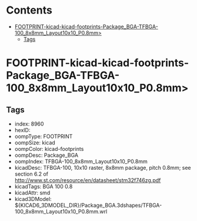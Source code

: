 



Contents
========

* [FOOTPRINT-kicad-kicad-footprints-Package_BGA-TFBGA-100_8x8mm_Layout10x10_P0.8mm>](#footprint-kicad-kicad-footprints-package_bga-tfbga-100_8x8mm_layout10x10_p08mm)
	* [Tags](#tags)

# FOOTPRINT-kicad-kicad-footprints-Package_BGA-TFBGA-100_8x8mm_Layout10x10_P0.8mm>

## Tags

- index: 8960
- hexID: 
- oompType: FOOTPRINT
- oompSize: kicad
- oompColor: kicad-footprints
- oompDesc: Package_BGA
- oompIndex: TFBGA-100_8x8mm_Layout10x10_P0.8mm
- kicadDesc: TFBGA-100, 10x10 raster, 8x8mm package, pitch 0.8mm; see section 6.2 of http://www.st.com/resource/en/datasheet/stm32f746zg.pdf
- kicadTags: BGA 100 0.8
- kicadAttr: smd
- kicad3DModel: ${KICAD6_3DMODEL_DIR}/Package_BGA.3dshapes/TFBGA-100_8x8mm_Layout10x10_P0.8mm.wrl
